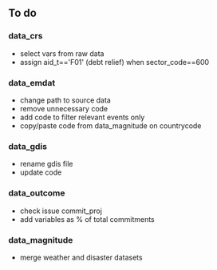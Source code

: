 ## To do

### data_crs

- select vars from raw data
- assign aid_t=='F01' (debt relief) when sector_code==600

### data_emdat

- change path to source data
- remove unnecessary code
- add code to filter relevant events only
- copy/paste code from data_magnitude on countrycode

### data_gdis

- rename gdis file
- update code

### data_outcome

- check issue commit_proj
- add variables as % of total commitments

### data_magnitude

- merge weather and disaster datasets